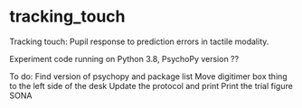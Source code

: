 # tracking_touch
Tracking touch: Pupil response to prediction errors in tactile modality.

Experiment code running on Python 3.8, PsychoPy version ??

To do:
Find version of psychopy and package list
Move digitimer box thing to the left side of the desk
Update the protocol and print
Print the trial figure
SONA

